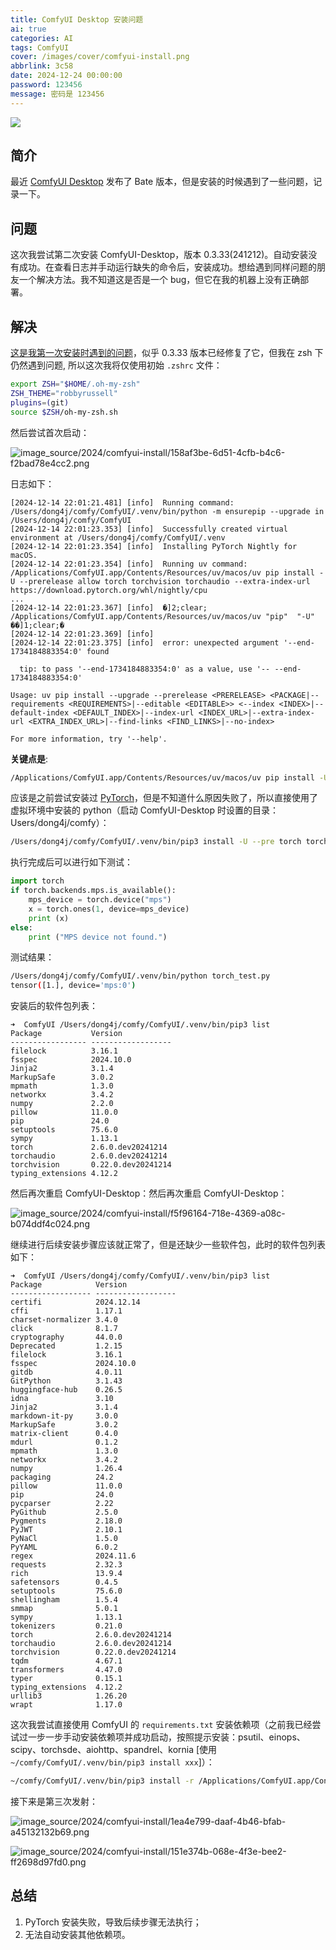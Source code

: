 ```yaml
---
title: ComfyUI Desktop 安装问题
ai: true
categories: AI
tags: ComfyUI
cover: /images/cover/comfyui-install.png
abbrlink: 3c58
date: 2024-12-24 00:00:00
password: 123456   
message: 密码是 123456
---
```


![](/images/cover/comfyui-install.png)

## 简介

最近 [ComfyUI Desktop](https://github.com/Comfy-Org/desktop) 发布了 Bate 版本，但是安装的时候遇到了一些问题，记录一下。

## 问题

这次我尝试第二次安装 ComfyUI-Desktop，版本 0.3.33(241212)。自动安装没有成功。在查看日志并手动运行缺失的命令后，安装成功。想给遇到同样问题的朋友一个解决方法。我不知道这是否是一个 bug，但它在我的机器上没有正确部署。

## 解决

[这是我第一次安装时遇到的问题](https://github.com/Comfy-Org/desktop/issues/398)，似乎 0.3.33 版本已经修复了它，但我在 zsh 下仍然遇到问题, 所以这次我将仅使用初始 `.zshrc` 文件：

```bash
export ZSH="$HOME/.oh-my-zsh"
ZSH_THEME="robbyrussell"
plugins=(git)
source $ZSH/oh-my-zsh.sh
```

然后尝试首次启动：

![image_source/2024/comfyui-install/158af3be-6d51-4cfb-b4c6-f2bad78e4cc2.png](158af3be-6d51-4cfb-b4c6-f2bad78e4cc2.webp)

日志如下：

```
[2024-12-14 22:01:21.481] [info]  Running command: /Users/dong4j/comfy/ComfyUI/.venv/bin/python -m ensurepip --upgrade in /Users/dong4j/comfy/ComfyUI
[2024-12-14 22:01:23.353] [info]  Successfully created virtual environment at /Users/dong4j/comfy/ComfyUI/.venv
[2024-12-14 22:01:23.354] [info]  Installing PyTorch Nightly for macOS.
[2024-12-14 22:01:23.354] [info]  Running uv command: /Applications/ComfyUI.app/Contents/Resources/uv/macos/uv pip install -U --prerelease allow torch torchvision torchaudio --extra-index-url https://download.pytorch.org/whl/nightly/cpu
...
[2024-12-14 22:01:23.367] [info]  �]2;clear; /Applications/ComfyUI.app/Contents/Resources/uv/macos/uv "pip"  "-U"  ��]1;clear;�
[2024-12-14 22:01:23.369] [info]
[2024-12-14 22:01:23.375] [info]  error: unexpected argument '--end-1734184883354:0' found

  tip: to pass '--end-1734184883354:0' as a value, use '-- --end-1734184883354:0'

Usage: uv pip install --upgrade --prerelease <PRERELEASE> <PACKAGE|--requirements <REQUIREMENTS>|--editable <EDITABLE>> <--index <INDEX>|--default-index <DEFAULT_INDEX>|--index-url <INDEX_URL>|--extra-index-url <EXTRA_INDEX_URL>|--find-links <FIND_LINKS>|--no-index>

For more information, try '--help'.
```

**关键点是**:

```bash
/Applications/ComfyUI.app/Contents/Resources/uv/macos/uv pip install -U --pre torch torchvision torchaudio --extra-index-url https://download.pytorch.org/whl/nightly/cpu
```

应该是之前尝试安装过 [PyTorch](https://developer.apple.com/metal/pytorch/)，但是不知道什么原因失败了，所以直接使用了虚拟环境中安装的 python（启动 ComfyUI-Desktop 时设置的目录：Users/dong4j/comfy）：

```bash
/Users/dong4j/comfy/ComfyUI/.venv/bin/pip3 install -U --pre torch torchvision torchaudio --extra-index-url https://download.pytorch.org/whl/nightly/cpu
```

执行完成后可以进行如下测试：

```python
import torch
if torch.backends.mps.is_available():
    mps_device = torch.device("mps")
    x = torch.ones(1, device=mps_device)
    print (x)
else:
    print ("MPS device not found.")
```

测试结果：

```bash
/Users/dong4j/comfy/ComfyUI/.venv/bin/python torch_test.py
tensor([1.], device='mps:0')
```

安装后的软件包列表：

```
➜  ComfyUI /Users/dong4j/comfy/ComfyUI/.venv/bin/pip3 list
Package           Version
----------------- ------------------
filelock          3.16.1
fsspec            2024.10.0
Jinja2            3.1.4
MarkupSafe        3.0.2
mpmath            1.3.0
networkx          3.4.2
numpy             2.2.0
pillow            11.0.0
pip               24.0
setuptools        75.6.0
sympy             1.13.1
torch             2.6.0.dev20241214
torchaudio        2.6.0.dev20241214
torchvision       0.22.0.dev20241214
typing_extensions 4.12.2
```

然后再次重启 ComfyUI-Desktop：然后再次重启 ComfyUI-Desktop：

![image_source/2024/comfyui-install/f5f96164-718e-4369-a08c-b074ddf4c024.png](f5f96164-718e-4369-a08c-b074ddf4c024.webp)

继续进行后续安装步骤应该就正常了，但是还缺少一些软件包，此时的软件包列表如下：

```
➜  ComfyUI /Users/dong4j/comfy/ComfyUI/.venv/bin/pip3 list
Package            Version
------------------ ------------------
certifi            2024.12.14
cffi               1.17.1
charset-normalizer 3.4.0
click              8.1.7
cryptography       44.0.0
Deprecated         1.2.15
filelock           3.16.1
fsspec             2024.10.0
gitdb              4.0.11
GitPython          3.1.43
huggingface-hub    0.26.5
idna               3.10
Jinja2             3.1.4
markdown-it-py     3.0.0
MarkupSafe         3.0.2
matrix-client      0.4.0
mdurl              0.1.2
mpmath             1.3.0
networkx           3.4.2
numpy              1.26.4
packaging          24.2
pillow             11.0.0
pip                24.0
pycparser          2.22
PyGithub           2.5.0
Pygments           2.18.0
PyJWT              2.10.1
PyNaCl             1.5.0
PyYAML             6.0.2
regex              2024.11.6
requests           2.32.3
rich               13.9.4
safetensors        0.4.5
setuptools         75.6.0
shellingham        1.5.4
smmap              5.0.1
sympy              1.13.1
tokenizers         0.21.0
torch              2.6.0.dev20241214
torchaudio         2.6.0.dev20241214
torchvision        0.22.0.dev20241214
tqdm               4.67.1
transformers       4.47.0
typer              0.15.1
typing_extensions  4.12.2
urllib3            1.26.20
wrapt              1.17.0
```

这次我尝试直接使用 ComfyUI 的 `requirements.txt` 安装依赖项（之前我已经尝试过一步一步手动安装依赖项并成功启动，按照提示安装：psutil、einops、scipy、torchsde、aiohttp、spandrel、kornia [使用`~/comfy/ComfyUI/.venv/bin/pip3 install xxx`]）：

```bash
~/comfy/ComfyUI/.venv/bin/pip3 install -r /Applications/ComfyUI.app/Contents/Resources/ComfyUI/requirements.txt
```

接下来是第三次发射：

![image_source/2024/comfyui-install/1ea4e799-daaf-4b46-bfab-a45132132b69.png](1ea4e799-daaf-4b46-bfab-a45132132b69.webp)

![image_source/2024/comfyui-install/151e374b-068e-4f3e-bee2-ff2698d97fd0.png](151e374b-068e-4f3e-bee2-ff2698d97fd0.webp)

## 总结

1. PyTorch 安装失败，导致后续步骤无法执行；
2. 无法自动安装其他依赖项。
